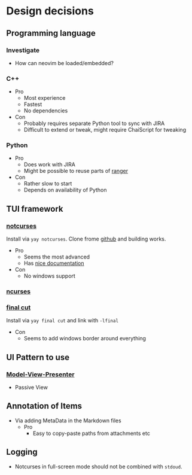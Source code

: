 Design decisions
================

## Programming language

### Investigate

* How can neovim be loaded/embedded?

### C++

* Pro
  * Most experience
  * Fastest
  * No dependencies
* Con
  * Probably requires separate Python tool to sync with JIRA
  * Difficult to extend or tweak, might require ChaiScript for tweaking

### Python

* Pro
  * Does work with JIRA
  * Might be possible to reuse parts of [ranger](https://github.com/ranger/ranger)
* Con
  * Rather slow to start
  * Depends on availability of Python


## TUI framework

### [notcurses](https://nick-black.com/dankwiki/index.php/Notcurses)

Install via `yay notcurses`.
Clone frome [github](https://github.com/dankamongmen/notcurses) and building works.

* Pro
  * Seems the most advanced
  * Has [nice documentation](https://nick-black.com/htp-notcurses.pdf)
* Con
  * No windows support

### [ncurses](https://invisible-island.net/ncurses/announce.html)

### [final cut](https://github.com/gansm/finalcut)

Install via `yay final cut` and link with `-lfinal`

* Con
  * Seems to add windows border around everything


## UI Pattern to use

### [Model-View-Presenter](https://en.wikipedia.org/wiki/Model%E2%80%93view%E2%80%93presenter)

* Passive View

## Annotation of Items

* Via adding MetaData in the Markdown files
  * Pro
    * Easy to copy-paste paths from attachments etc

## Logging

* Notcurses in full-screen mode should not be combined with `stdoud`.
